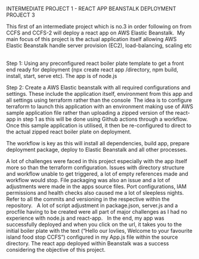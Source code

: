 INTERMEDIATE PROJECT 1 - REACT APP BEANSTALK DEPLOYMENT PROJECT 3

This first of an intermediate project which is no.3 in order following on from CCFS and CCFS-2 will deploy a react app on AWS Elastic Beanstalk. 
 My main focus of this project is the actual application itself allowing AWS Elastic Beanstalk handle server provision (EC2), load-balancing, scaling etc   
 
Step 1: Using any preconfigured react boiler plate template to get a front end ready for deployment (npx create react app /directory, npm build, install, start, serve etc). The app is of node.js  

Step 2: Create a AWS Elastic beanstalk with all required configurations and settings. These include the application itself, environment from this app and all settings using terraform rather than the console  The idea is to configure terraform to launch this application with an environment making use of AWS sample application file rather than uploading a zipped version of the react-app in step 1 as this will be done using Github actions through a workflow. Once this sample application is utilised, it then be re-configured to direct to the actual zipped react boiler plate on deployment. 

The workflow is key as this will install all dependencies, build app, prepare deployment package, deploy to Elastic Beanstalk and all other processes. 

A lot of challenges were faced in this project especially with the app itself more so than the terraform configuration. Issues with directory structure and workflow unable to get triggered, a lot of empty references made and workflow would stop. File packaging was also an issue and a lot of  adjustments were made in the apps source files. Port configurations, IAM permissions and health checks also caused me a lot of sleepless nights. Refer to all the commits and versioning in the respective within the repository.   A lot of script adjustment in package.json, server.js and a procfile having to be created were all part of major challenges as I had no experience with node.js and react-app.   In the end, my app was successfully deployed and when you click on the url, it takes you to the initial boiler plate with the text (“Hello our lovlies, Welcome to your favourite island food stop CCFS”) configured in my App.js file within the source directory. The react app deployed within Beanstalk was a success considering the objective of this project.
